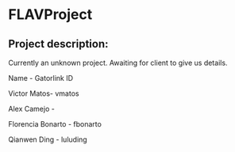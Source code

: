 FLAVProject
===========

Project description:
--------------------
Currently an unknown project. Awaiting for client to give us details.

Name - Gatorlink ID

Victor Matos- vmatos

Alex Camejo -

Florencia Bonarto - fbonarto

Qianwen Ding - luluding        





